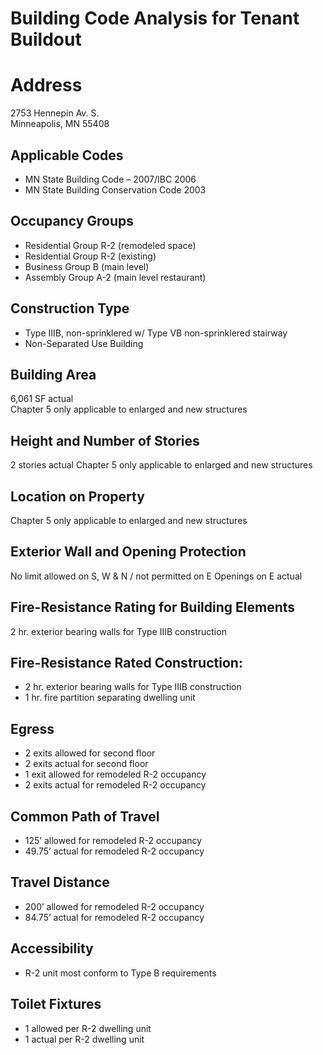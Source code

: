 # Building Code Analysis for Tenant Buildout

# Address
2753 Hennepin Av. S.  
Minneapolis, MN 55408

## Applicable Codes
* MN State Building Code – 2007/IBC 2006
* MN State Building Conservation Code 2003

## Occupancy Groups
* Residential Group R-2 (remodeled space)
* Residential Group R-2 (existing)
* Business Group B (main level)
* Assembly Group A-2 (main level restaurant)

## Construction Type
* Type IIIB, non-sprinklered w/ Type VB non-sprinklered stairway
* Non-Separated Use Building

## Building Area
6,061 SF actual  
Chapter 5 only applicable to enlarged and new structures

## Height and Number of Stories
2 stories actual
Chapter 5 only applicable to enlarged and new structures

## Location on Property
Chapter 5 only applicable to enlarged and new structures

## Exterior Wall and Opening Protection
No limit allowed on S, W & N / not permitted on E
Openings on E actual

## Fire-Resistance Rating for Building Elements
2 hr. exterior bearing walls for Type IIIB construction

## Fire-Resistance Rated Construction:
* 2 hr. exterior bearing walls for Type IIIB construction
* 1 hr. fire partition separating dwelling unit

## Egress

* 2 exits allowed for second floor
* 2 exits actual for second floor
* 1 exit allowed for remodeled R-2 occupancy
* 2 exits actual for remodeled R-2 occupancy
			
## Common Path of Travel
* 125’ allowed for remodeled R-2 occupancy
* 49.75’ actual for remodeled R-2 occupancy
				
## Travel Distance
* 200’ allowed for remodeled R-2 occupancy
* 84.75’ actual for remodeled R-2 occupancy

## Accessibility
* R-2 unit most conform to Type B requirements

## Toilet Fixtures
* 1 allowed per R-2 dwelling unit
* 1 actual per R-2 dwelling unit


